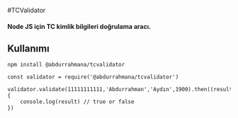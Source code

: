 #TCValidator

#### Node JS için TC kimlik bilgileri doğrulama aracı.

## Kullanımı
```
npm install @abdurrahmana/tcvalidator
```
```
const validator = require('@abdurrahmana/tcvalidator')

validator.validate(11111111111,'Abdurrahman','Aydın',1900).then((result)=>{
    console.log(result) // true or false
})
```
